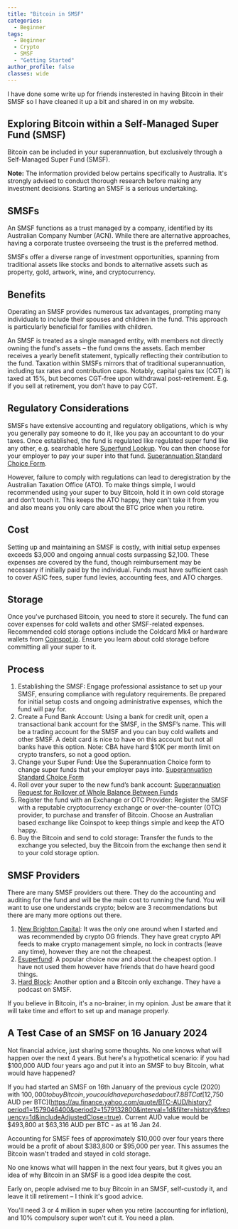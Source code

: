 ```yaml
---
title: "Bitcoin in SMSF"
categories:
  - Beginner
tags:
  - Beginner
  - Crypto
  - SMSF
  - "Getting Started"
author_profile: false
classes: wide
---
```


I have done some write up for friends insterested in having Bitcoin in their SMSF so I have cleaned it up a bit and shared in on my website.

## Exploring Bitcoin within a Self-Managed Super Fund (SMSF)

Bitcoin can be included in your superannuation, but exclusively through a Self-Managed Super Fund (SMSF).

**Note:** The information provided below pertains specifically to Australia. It's strongly advised to conduct thorough research before making any investment decisions. Starting an SMSF is a serious undertaking.

## SMSFs

An SMSF functions as a trust managed by a company, identified by its Australian Company Number (ACN). While there are alternative approaches, having a corporate trustee overseeing the trust is the preferred method.

SMSFs offer a diverse range of investment opportunities, spanning from traditional assets like stocks and bonds to alternative assets such as property, gold, artwork, wine, and cryptocurrency.

## Benefits

Operating an SMSF provides numerous tax advantages, prompting many individuals to include their spouses and children in the fund. This approach is particularly beneficial for families with children.

An SMSF is treated as a single managed entity, with members not directly owning the fund's assets – the fund owns the assets. Each member receives a yearly benefit statement, typically reflecting their contribution to the fund. Taxation within SMSFs mirrors that of traditional superannuation, including tax rates and contribution caps. Notably, capital gains tax (CGT) is taxed at 15%, but becomes CGT-free upon withdrawal post-retirement. E.g. if you sell at retirement, you don’t have to pay CGT.

## Regulatory Considerations

SMSFs have extensive accounting and regulatory obligations, which is why you generally pay someone to do it, like you pay an accountant to do your taxes. Once established, the fund is regulated like regulated super fund like any other, e.g. searchable here [Superfund Lookup](https://superfundlookup.gov.au). You can then choose for your employer to pay your super into that fund. [Superannuation Standard Choice Form](https://www.ato.gov.au/forms-and-instructions/superannuation-standard-choice-form).

However, failure to comply with regulations can lead to deregistration by the Australian Taxation Office (ATO). To make things simple, I would recommended using your super to buy Bitcoin, hold it in own cold storage and don’t touch it. This keeps the ATO happy, they can’t take it from you and also means you only care about the BTC price when you retire.

## Cost

Setting up and maintaining an SMSF is costly, with initial setup expenses exceeds $3,000 and ongoing annual costs surpassing $2,100. These expenses are covered by the fund, though reimbursement may be necessary if initially paid by the individual. Funds must have sufficient cash to cover ASIC fees, super fund levies, accounting fees, and ATO charges.

## Storage

Once you've purchased Bitcoin, you need to store it securely. The fund can cover expenses for cold wallets and other SMSF-related expenses. Recommended cold storage options include the Coldcard Mk4 or hardware wallets from [Coinspot.io](https://www.coinspot.io). Ensure you learn about cold storage before committing all your super to it.

## Process

1. Establishing the SMSF: Engage professional assistance to set up your SMSF, ensuring compliance with regulatory requirements. Be prepared for initial setup costs and ongoing administrative expenses, which the fund will pay for.
2. Create a Fund Bank Account: Using a bank for credit unit, open a transactional bank account for the SMSF, in the SMSF’s name. This will be a trading account for the SMSF and you can buy cold wallets and other SMSF. A debit card is nice to have on this account but not all banks have this option. Note: CBA have hard $10K per month limit on crypto transfers, so not a good option.
3. Change your Super Fund: Use the Superannuation Choice form to change super funds that your employer pays into. [Superannuation Standard Choice Form](https://www.ato.gov.au/forms-and-instructions/superannuation-standard-choice-form)
4. Roll over your super to the new fund’s bank account: [Superannuation Request for Rollover of Whole Balance Between Funds](https://www.ato.gov.au/forms-and-instructions/superannuation-request-for-rollover-of-whole-balance-between-funds)
5. Register the fund with an Exchange or OTC Provider: Register the SMSF with a reputable cryptocurrency exchange or over-the-counter (OTC) provider, to purchase and transfer of Bitcoin. Choose an Australian based exchange like Coinspot to keep things simple and keep the ATO happy.
6. Buy the Bitcoin and send to cold storage: Transfer the funds to the exchange you selected, buy the Bitcoin from the exchange then send it to your cold storage option.

## SMSF Providers

There are many SMSF providers out there. They do the accounting and auditing for the fund and will be the main cost to running the fund. You will want to use one understands crypto; below are 3 recommendations but there are many more options out there.
1. [New Brighton Capital](https://newbrightoncapital.com/): It was the only one around when I started and was recommended by crypto OG friends. They have great crypto API feeds to make crypto management simple, no lock in contracts (leave any time), however they are not the cheapest.
2. [Esuperfund](https://www.esuperfund.com.au/): A popular choice now and about the cheapest option. I have not used them however have friends that do have heard good things.
3. [Hard Block](https://www.hardblock.com.au/SMSF-bitcoin-investment): Another option and a Bitcoin only exchange. They have a podcast on SMSF.

If you believe in Bitcoin, it's a no-brainer, in my opinion. Just be aware that it will take time and effort to set up and manage properly.

## A Test Case of an SMSF on 16 January 2024

Not financial advice, just sharing some thoughts. No one knows what will happen over the next 4 years. But here's a hypothetical scenario: if you had $100,000 AUD four years ago and put it into an SMSF to buy Bitcoin, what would have happened?

If you had started an SMSF on 16th January of the previous cycle (2020) with $100,000 to buy Bitcoin, you could have purchased about 7.8 BTC at [$12,750 AUD per BTC](https://au.finance.yahoo.com/quote/BTC-AUD/history?period1=1579046400&period2=1579132800&interval=1d&filter=history&frequency=1d&includeAdjustedClose=true).
Current AUD value would be $493,800 at $63,316 AUD per BTC - as at 16 Jan 24.

Accounting for SMSF fees of approximately $10,000 over four years there would be a profit of about $383,800 or $95,000 per year. This assumes the Bitcoin wasn't traded and stayed in cold storage.

No one knows what will happen in the next four years, but it gives you an idea of why Bitcoin in an SMSF is a good idea despite the cost.

Early on, people advised me to buy Bitcoin in an SMSF, self-custody it, and leave it till retirement – I think it's good advice.

You'll need 3 or 4 million in super when you retire (accounting for inflation), and 10% compulsory super won't cut it. You need a plan.
